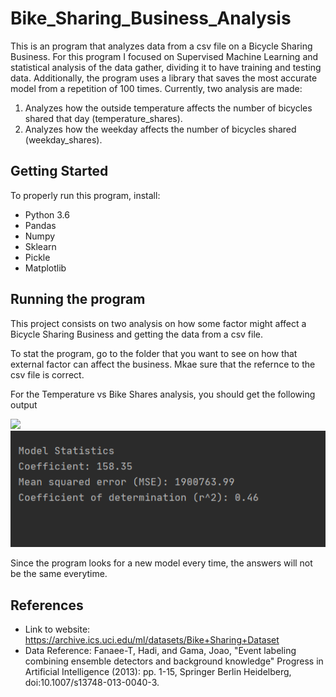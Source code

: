 # Bike_Sharing_Business_Analysis
This is an program that analyzes data from a csv file on a Bicycle Sharing Business. For this program I focused on Supervised Machine Learning and statistical analysis of the data gather, dividing it to have training and testing data. Additionally, the program uses a library that saves the most accurate model from a repetition of 100 times. Currently, two analysis are made: 
1) Analyzes how the outside temperature affects the number of bicycles shared that day (temperature_shares).
2) Analyzes how the weekday affects the number of bicycles shared (weekday_shares).

Getting Started
-
To properly run this program, install:
- Python 3.6
- Pandas
- Numpy
- Sklearn
- Pickle
- Matplotlib

Running the program
-
This project consists on two analysis on how some factor might affect a Bicycle Sharing Business and getting the data from a csv file.

To stat the program, go to the folder that you want to see on how that external factor can affect the business. Mkae sure that the refernce to the csv file is correct.

For the Temperature vs Bike Shares analysis, you should get the following output

<img src="images/graphs.PNG">

<img src="images/Model_stats.PNG">

Since the program looks for a new model every time, the answers will not be the same everytime.

References
-
- Link to website: https://archive.ics.uci.edu/ml/datasets/Bike+Sharing+Dataset
- Data Reference: Fanaee-T, Hadi, and Gama, Joao, "Event labeling combining ensemble detectors and background knowledge" Progress in Artificial Intelligence (2013): pp. 1-15, Springer Berlin Heidelberg, doi:10.1007/s13748-013-0040-3.
